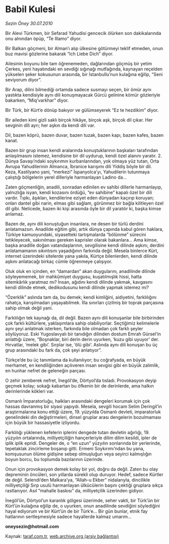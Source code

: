 # Babil Kulesi

*Sezin Öney 30.07.2010*

<div class="yazi"><p>Bir Alevi Türkmen, bir Sefarad Yahudisi gencecik ölürken son dakikalarında onu alnından öpüp, “Te Illamo” diyor.</p>
<p>Bir Balkan göçmeni, bir Alman’ı alıp ülkesine götürmeyi teklif etmeden, onun buz mavisi gözlerine bakarak “Ich Liebe Dich” diyor.</p>
<p>Ailesinin boyunu bile tam öğrenemeden, dağlarından göçmüş bir yetim Çerkes, yeni hayatındaki en sevdiği sığınağı mutfağında, kaynayan reçelden yükselen şeker kokusunun arasında, bir İstanbullu’nun kulağına eğilip, “Seni seviyorum diyor”.</p>
<p>Bir Arap, dilini bilmediği ortamda sadece susmayı seçen, bir ömür aynı yastıkta kendisiyle aynı dili konuşmayacak Gürcü gelinine kömür gözleriyle bakarken, “Miq’varkhar” diyor.</p>
<p>Bir Türk, bir Kürt’e dönüp bakıyor ve gülümseyerek “Ez te hezdikim” diyor.</p>
<p>Bir aileden kimi gizli saklı birçok hikâye, birçok aşk, birçok dil çıkar. Her sevginin dili ayrı; her aşkın da kendi dili var. </p>
<p>Dil, bazen köprü, bazen duvar, bazen tuzak, bazen kapı, bazen kafes, bazen kanat. </p>
<p>Bazen bir grup insan kendi aralarında konuştuklarının başkaları tarafından anlaşılmasını istemez, kendisine bir dil uydurup, kendi özel alanını yaratır. 2. Dünya Savaşı’ndaki soykırımın kurbanlarından, yok olmaya yüz tutan, Orta Avrupa Yahudilerinin Almanca, İbranice karışımı dili Yiddiş böyle bir dil. Keza, Kastilyano yani, “merkezi” İspanyolca’yı, Yahudilerin tutunmaya çalıştığı bölgelerin yerel dilleriyle harmanlayan Ladino da… </p>
<p>Zaten göçmenliğin, anadili, sonradan edinilen ev sahibi dillerle harmanlayıp, yalnızlığa isyan, kendi kozasını ördüğü, “ev sahibine” kapalı özel bir dili vardır. Tıpkı, âşıkları, kendilerine eziyet eden dünyadan kaçırıp koruyan; onları dantel gibi narin, elmas gibi sağlam, görünmez bir bağla kilitleyen özel dil gibi. Neticede, bazen iki kişi arasında öyle bir dil yaratılır ki, başka kimse anlamaz.</p>
<p>Bazen de, aynı dili konuştuğun insanlara, ne desen bir türlü derdini anlatamazsın. Anadilde eğitim gibi, artık dünya çapında kabul gören haklara, Türkiye kamuoyundaki, siyasetteki tartışmalarda “bölünme” sürecini tetikleyecek, sakınılması gereken kaprisler olarak bakanlara... Ama kimse, başka anadille doğan vatandaşlarının, sevgilisine kendi dilinde aşkını, derdini anlatamamanın sıkıntısını yaşadığının farkında değil. Mesela binlerce Kürt, internet üzerindeki sitelerde yana yakıla, Kürtçe bilenlerden, kendi dilinde aşkını anlatacağı birkaç cümle öğrenmeye çalışıyor. </p>
<p>Oluk oluk en içinden, en “damardan” akan duygularını, anadilinde dilinde söyleyememek, bir mahkûmiyet duygusu, kuşatılmışlık hissi, hatta sitemkârlık yaratmaz mı? İnsan, ağıdını kendi dilinde yakmak, kavgasını kendi dilinde etmek, dedikodusunu kendi dilinde yapmak istemez mi? </p>
<p>“Özerklik” aslında tam da, bu demek; kendi kimliğini, aidiyetini, farklılığını rahatça, karışılmadan yaşayabilmek. İlla sınırları çizilmiş bir toprak parçasına sahip olmak değil yani. </p>
<p>Farklılığın tek kaynağı da, dil değil. Bazen aynı dili konuşanlar bile birbirinden çok farklı kültürlere, yaklaşımlara sahip olabiliyorlar. Seçtiğimiz kelimelerle aynı şeyi anlatmak isterken, farkında bile olmadan çok farklı şeyler söylüyoruz. Eski Yugoslavyalı bir tanıdığın dilinden dostum Emrah Gürsel’in anlattığı üzere, “Boşnaklar, biri derin derin uyurken, ‘kuzu gibi uyuyor’ der. Hırvatlar, ‘melek gibi’. Sırplar ise, ‘ölü gibi’. Aslında aynı dili konuşan bu üç grup arasındaki bu fark da, çok şeyi anlatıyor”. </p>
<p>Türkçe’de bu üç tanımlama da kullanılıyor; bu coğrafyada, en büyük merhamet, en kendiliğinden açılıveren insan sevgisi gibi en büyük zalimlik, en hunhar nefret de geleneğin parçası. </p>
<p>O zehir zemberek nefret, İnegöl’de, Dörtyol’da tısladı. Provokasyon deyip geçmek kolay; sokağı kabartan bu öfkenin bir de derinlerde, ama halkın derinlerinde kökleri var. </p>
<p>Osmanlı İmparatorluğu, halkları arasındaki dengeleri korumak için çok hassas davranmış bir siyasi yapıydı. Mesela, sevgili hocam Selim Deringil’in araştırmalarına konu ettiği üzere, 19. yüzyılda Osmanlı devleti, imparatorluk genelindeki din değiştirmeleri, dinsel gruplar arası dengelerin bozulmaması için büyük bir hassasiyetle izliyordu. </p>
<p>Farklılığı yüklenen kefelerin iplerini dengede tutan devletin ağırlığı, 19. yüzyılın ortalarında, milliyetçiliğin hançerleriyle dilim dilim kesildi, ipler de iplik iplik epridi. Dengeler de, o “en uzun” yüzyılın sonlarında bir yerlerinde, tepetaklak zincirleme boşanıp gitti. Ermeni Soykırımı’ndan bu yana, komşusunun ölüme gidişine sebep olmuşluğun veya seyirci kalmışlığın boyun borcu, bu toplumda bazılarının üzerinde.  </p>
<p>Onun için provokasyon demek kolay bir yol, doğru da değil. Zaten bu olay depreminin öncüleri, son yıllarda sürekli olup duruyor. Hedef, sadece Kürtler de değil. Selendi’den Malkara’ya, “Allah-u Ekber” nidalarıyla, dincilikle milliyetçiliği Sırp usulü harmanlayan ülkücülerin başını çektiği gruplara sıkça rastlanıyor. Asıl “mahalle baskısı” da, milliyetçilik üzerinden gidiyor. </p>
<p>İnegöl’ün, Dörtyol’un karanlık gölgesi üzerimde, seher vakti, bir Türk’ün bir Kürt’ün kulağına eğilip de, o uyurken, onun anadilinde sevdiğini söylediğini hayal ediyorum ve bir Kürt’ün de bir Türk’e… Bir gün bunlar, etnik fay hatlarının sertleşmesiyle sadece hayallerde kalmaz umarım…</p>
<p><b>oneysezin@hotmail.com</b></p>
</div>

Kaynak: [taraf.com.tr](http://www.taraf.com.tr:80/sezin-oney/makale-babil-kulesi.htm), [web.archive.org (arşiv bağlantısı)](http://web.archive.org/web/20100801190131/http://www.taraf.com.tr:80/sezin-oney/makale-babil-kulesi.htm)
